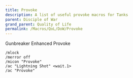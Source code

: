 ```yaml
---
title: Provoke
description: A list of useful provoke macros for Tanks
parent: Disciple of War
grand_parent: Quality of Life
permalink: /Macros/QoL/DoW/Provoke
---
```


Gunbreaker Enhanced Provoke

```
/mlock
/merror off
/micon "Provoke"
/ac "Lightning Shot" <wait.1>
/ac "Provoke"
```